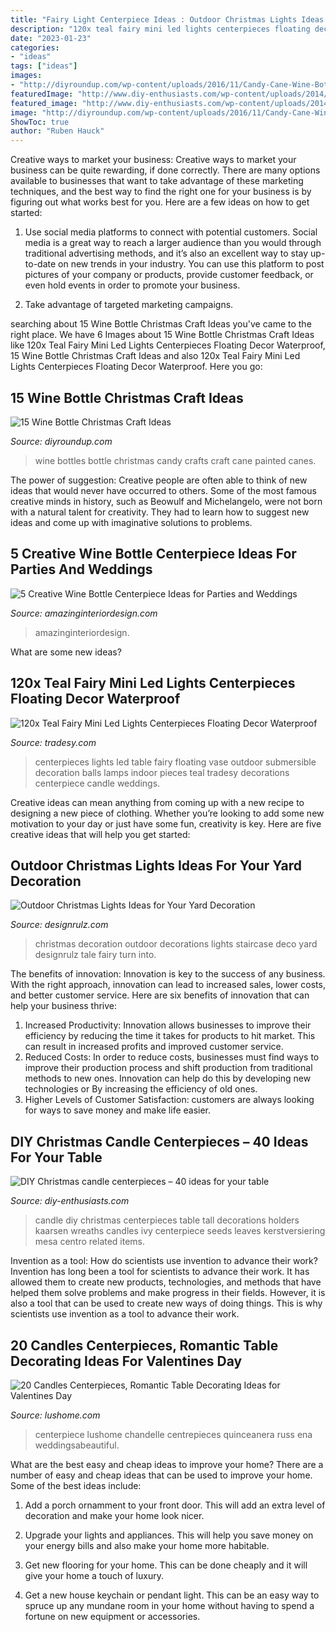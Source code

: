 ```yaml
---
title: "Fairy Light Centerpiece Ideas : Outdoor Christmas Lights Ideas For Your Yard Decoration"
description: "120x teal fairy mini led lights centerpieces floating decor waterproof"
date: "2023-01-23"
categories:
- "ideas"
tags: ["ideas"]
images:
- "http://diyroundup.com/wp-content/uploads/2016/11/Candy-Cane-Wine-Bottles.jpg"
featuredImage: "http://www.diy-enthusiasts.com/wp-content/uploads/2014/10/tall-candle-holders-ivy-leaves-seeds-wreaths.jpg"
featured_image: "http://www.diy-enthusiasts.com/wp-content/uploads/2014/10/tall-candle-holders-ivy-leaves-seeds-wreaths.jpg"
image: "http://diyroundup.com/wp-content/uploads/2016/11/Candy-Cane-Wine-Bottles.jpg"
ShowToc: true
author: "Ruben Hauck"
---
```



Creative ways to market your business:
Creative ways to market your business can be quite rewarding, if done correctly. There are many options available to businesses that want to take advantage of these marketing techniques, and the best way to find the right one for your business is by figuring out what works best for you. Here are a few ideas on how to get started: 
1. Use social media platforms to connect with potential customers. Social media is a great way to reach a larger audience than you would through traditional advertising methods, and it’s also an excellent way to stay up-to-date on new trends in your industry. You can use this platform to post pictures of your company or products, provide customer feedback, or even hold events in order to promote your business. 

2. Take advantage of targeted marketing campaigns.

	

		
searching about 15 Wine Bottle Christmas Craft Ideas you've came to the right place. We have 6 Images about 15 Wine Bottle Christmas Craft Ideas like 120x Teal Fairy Mini Led Lights Centerpieces Floating Decor Waterproof, 15 Wine Bottle Christmas Craft Ideas and also 120x Teal Fairy Mini Led Lights Centerpieces Floating Decor Waterproof. Here you go:
		
    
## 15 Wine Bottle Christmas Craft Ideas

<img loading=lazy src="http://diyroundup.com/wp-content/uploads/2016/11/Candy-Cane-Wine-Bottles.jpg" onerror="this.onerror=null;this.src='https://tse4.mm.bing.net/th?id=OIP.J0LgBCv_Bo6SG6hrjTCb3gHaJ3&amp;pid=15.1';" alt="15 Wine Bottle Christmas Craft Ideas">

_Source: diyroundup.com_

>wine bottles bottle christmas candy crafts craft cane painted canes. 

	

The power of suggestion:
Creative people are often able to think of new ideas that would never have occurred to others. Some of the most famous creative minds in history, such as Beowulf and Michelangelo, were not born with a natural talent for creativity. They had to learn how to suggest new ideas and come up with imaginative solutions to problems.

    
## 5 Creative Wine Bottle Centerpiece Ideas For Parties And Weddings

<img loading=lazy src="https://www.amazinginteriordesign.com/wp-content/uploads/2014/02/432.jpg" onerror="this.onerror=null;this.src='https://tse1.mm.bing.net/th?id=OIP.AExF5Zy72FeyNo9TbSDv2wHaSV&amp;pid=15.1';" alt="5 Creative Wine Bottle Centerpiece Ideas for Parties and Weddings">

_Source: amazinginteriordesign.com_

>amazinginteriordesign. 

	

What are some new ideas?
 

    
## 120x Teal Fairy Mini Led Lights Centerpieces Floating Decor Waterproof

<img loading=lazy src="https://item4.tradesy.com/r/db4a7fc7f77bf24adb696719dbada6d6/720/960/weddings/other/075-diameter/120x-teal-fairy-mini-led-lights-centerpieces-floating-decor-waterproof-778838.jpg" onerror="this.onerror=null;this.src='https://tse4.mm.bing.net/th?id=OIP.-6cPV0JI1q0v6TtPGA_hVQHaJ4&amp;pid=15.1';" alt="120x Teal Fairy Mini Led Lights Centerpieces Floating Decor Waterproof">

_Source: tradesy.com_

>centerpieces lights led table fairy floating vase outdoor submersible decoration balls lamps indoor pieces teal tradesy decorations centerpiece candle weddings. 

	

Creative ideas can mean anything from coming up with a new recipe to designing a new piece of clothing. Whether you’re looking to add some new motivation to your day or just have some fun, creativity is key. Here are five creative ideas that will help you get started: 

    
## Outdoor Christmas Lights Ideas For Your Yard Decoration

<img loading=lazy src="https://cdn.designrulz.com/wp-content/uploads/2013/11/designrulz-deco-christmas-11.jpg" onerror="this.onerror=null;this.src='https://tse2.mm.bing.net/th?id=OIP.vP5mD_vqcMGV-L-SYytLawHaLH&amp;pid=15.1';" alt="Outdoor Christmas Lights Ideas for Your Yard Decoration">

_Source: designrulz.com_

>christmas decoration outdoor decorations lights staircase deco yard designrulz tale fairy turn into. 

	

The benefits of innovation:
Innovation is key to the success of any business. With the right approach, innovation can lead to increased sales, lower costs, and better customer service. Here are six benefits of innovation that can help your business thrive: 
1. Increased Productivity: Innovation allows businesses to improve their efficiency by reducing the time it takes for products to hit market. This can result in increased profits and improved customer service. 
2. Reduced Costs: In order to reduce costs, businesses must find ways to improve their production process and shift production from traditional methods to new ones. Innovation can help do this by developing new technologies or By increasing the efficiency of old ones. 
3. Higher Levels of Customer Satisfaction: customers are always looking for ways to save money and make life easier.

    
## DIY Christmas Candle Centerpieces – 40 Ideas For Your Table

<img loading=lazy src="http://www.diy-enthusiasts.com/wp-content/uploads/2014/10/tall-candle-holders-ivy-leaves-seeds-wreaths.jpg" onerror="this.onerror=null;this.src='https://tse4.mm.bing.net/th?id=OIP.H2Gme9kxv72CoNRpp_w3mgHaLH&amp;pid=15.1';" alt="DIY Christmas candle centerpieces – 40 ideas for your table">

_Source: diy-enthusiasts.com_

>candle diy christmas centerpieces table tall decorations holders kaarsen wreaths candles ivy centerpiece seeds leaves kerstversiering mesa centro related items. 

	

Invention as a tool: How do scientists use invention to advance their work?
Invention has long been a tool for scientists to advance their work. It has allowed them to create new products, technologies, and methods that have helped them solve problems and make progress in their fields. However, it is also a tool that can be used to create new ways of doing things. This is why scientists use invention as a tool to advance their work.

    
## 20 Candles Centerpieces, Romantic Table Decorating Ideas For Valentines Day

<img loading=lazy src="https://www.lushome.com/wp-content/uploads/2012/01/candles-centerpiece-table-decorating-ideas-valentines-day-15.jpg" onerror="this.onerror=null;this.src='https://tse4.mm.bing.net/th?id=OIP.raOeiHFt8HISOImLNJbzuAAAAA&amp;pid=15.1';" alt="20 Candles Centerpieces, Romantic Table Decorating Ideas for Valentines Day">

_Source: lushome.com_

>centerpiece lushome chandelle centrepieces quinceanera russ ena weddingsabeautiful. 

	

What are the best easy and cheap ideas to improve your home?
There are a number of easy and cheap ideas that can be used to improve your home. Some of the best ideas include:
1. Add a porch ornamment to your front door. This will add an extra level of decoration and make your home look nicer.

2. Upgrade your lights and appliances. This will help you save money on your energy bills and also make your home more habitable.

3. Get new flooring for your home. This can be done cheaply and it will give your home a touch of luxury.

4. Get a new house keychain or pendant light. This can be an easy way to spruce up any mundane room in your home without having to spend a fortune on new equipment or accessories.


